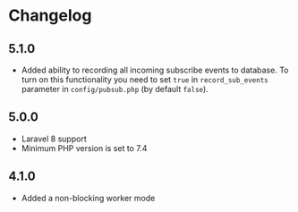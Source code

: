# Changelog

## 5.1.0
- Added ability to recording all incoming subscribe events to database. To turn on this functionality you need to set ```true``` in ```record_sub_events``` parameter in ```config/pubsub.php``` (by default ```false```).

## 5.0.0
 - Laravel 8 support
 - Minimum PHP version is set to 7.4
 
## 4.1.0
- Added a non-blocking worker mode
 
